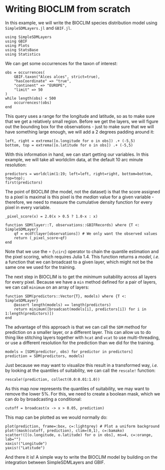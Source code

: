 # Writing BIOCLIM from scratch

In this example, we will write the BIOCLIM species distribution model using
`SimpleSDMLayers.jl` and `GBIF.jl`.

```@example bioclim
using SimpleSDMLayers
using GBIF
using Plots
using StatsBase
using Statistics
```

We can get some occurrences for the taxon of interest:

```@example bioclim
obs = occurrences(
    GBIF.taxon("Alces alces", strict=true),
    "hasCoordinate" => "true",
    "continent" => "EUROPE",
    "limit" => 50
)
while length(obs) < 500
    occurrences!(obs)
end
```

This query uses a range for the longitude and latitude, so as to make sure that
we get a relatively small region. Before we get the layers, we will figure out
the bounding box for the observations - just to make sure that we will have
something large enough, we will add a 2 degrees padding around it:

```@example bioclim
left, right = extrema([o.longitude for o in obs]) .+ (-5,5)
bottom, top = extrema([o.latitude for o in obs]) .+ (-5,5)
```

With this information in hand, we can start getting our variables. In this
example, we will take all worldclim data, at the default 10 arc minute
resolution:

```@example bioclim
predictors = worldclim(1:19; left=left, right=right, bottom=bottom, top=top);
first(predictors)
```

The point of BIOCLIM (the model, not the dataset) is that the score assigned to
a pixel is maximal is this pixel is the *median* value for a given variable -
therefore, we need to measure the cumulative density function for every pixel in
every variable.

```@example bioclim
_pixel_score(x) = 2.0(x > 0.5 ? 1.0-x : x)

function SDM(layer::T, observations::GBIFRecords) where {T <: SimpleSDMLayer}
    qf = ecdf(layer[observations]) # We only want the observed values
    return (_pixel_score∘qf)
end
```

Note that we use the ∘ (`\circ`) operator to chain the quantile estimation and
the pixel scoring, which requires Julia 1.4. This function returns a *model*,
*i.e.* a function that we can broadcast to a given layer, which might not be the
same one we used for the training.

The next step in BIOCLIM is to get the *minimum* suitability across all layers
for every pixel. Because we have a `min` method defined for a pair of layers, we
can call `minimum` on an array of layers:

```@example bioclim
function SDM(predictors::Vector{T}, models) where {T <: SimpleSDMLayer}
    @assert length(models) == length(predictors)
    return minimum([broadcast(models[i], predictors[i]) for i in 1:length(predictors)])
end
```

The advantage of this approach is that we can call the `SDM` method for
prediction on a smaller layer, or a different layer. This can allow us to do
thing like stitching layers together with `hcat` and `vcat` to use
multi-threading, or use a different resolution for the prediction than we did
for the training.

```@example bioclim
models = [SDM(predictor, obs) for predictor in predictors]
prediction = SDM(predictors, models)
```

Just because we may want to visualize this result in a transformed way, *i.e.*
by looking at the quantiles of suitability, we can call the `rescale!` function:

```@example bioclim
rescale!(prediction, collect(0.0:0.01:1.0))
```

As this map now represents the quantiles of suitability, we may want to remove
the lower 5%. For this, we need to create a boolean mask, which we can do by
broadcasting a conditional:

```@example bioclim
cutoff = broadcast(x -> x > 0.05, prediction)
```

This map can be plotted as we would normally do:

```@example bioclim
plot(prediction, frame=:box, c=:lightgrey) # Plot a uniform background
plot!(mask(cutoff, prediction), clim=(0,1), c=:bamako)
scatter!([(o.longitude, o.latitude) for o in obs], ms=4, c=:orange, lab="")
xaxis!("Longitude")
yaxis!("Latitude")
```

And there it is! A simple way to write the BIOCLIM model by building on the
integration between SimpleSDMLayers and GBIF.
